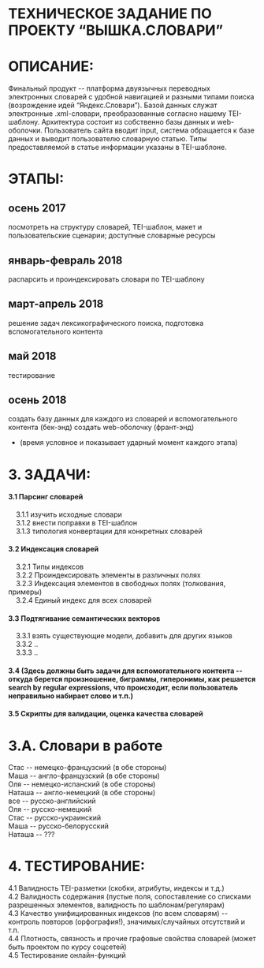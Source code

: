 # ТЕХНИЧЕСКОЕ ЗАДАНИЕ ПО ПРОЕКТУ “ВЫШКА.СЛОВАРИ”
 
# ОПИСАНИЕ:
Финальный продукт -- платформа двуязычных переводных электронных словарей с удобной навигацией и разными типами поиска (возрождение идей “Яндекс.Словари”). Базой данных служат электронные .xml-словари, преобразованные согласно нашему TEI-шаблону. Архитектура состоит из собственно базы данных и web-оболочки. Пользователь сайта вводит input, система обращается к базе данных и выводит пользователю словарную статью. Типы предоставляемой в статье информации указаны в TEI-шаблоне.


# ЭТАПЫ: 
## осень 2017
посмотреть на структуру словарей, TEI-шаблон, макет и пользовательские сценарии; доступные словарные ресурсы
## январь-февраль 2018
распарсить и проиндексировать словари по TEI-шаблону
## март-апрель 2018
решение задач лексикографического поиска, подготовка вспомогательного контента  
## май 2018
тестирование
## осень 2018
создать базу данных для каждого из словарей и вспомогательного контента (бек-энд)
создать web-оболочку (франт-энд)

* (время условное и показывает ударный момент каждого этапа)

# 3. ЗАДАЧИ: 
#### 3.1 Парсинг словарей <br />
&nbsp;&nbsp;&nbsp;&nbsp;3.1.1 изучить исходные словари <br />
&nbsp;&nbsp;&nbsp;&nbsp;3.1.2 внести поправки в TEI-шаблон <br />
&nbsp;&nbsp;&nbsp;&nbsp;3.1.3 типология конвертации для конкретных словарей <br />
#### 3.2 Индексация словарей <br />
&nbsp;&nbsp;&nbsp;&nbsp;3.2.1 Типы индексов <br />
&nbsp;&nbsp;&nbsp;&nbsp;3.2.2 Проиндексировать элементы в различных полях <br />
&nbsp;&nbsp;&nbsp;&nbsp;3.2.3 Индексация элементов в свободных полях (толкования, примеры) <br />
&nbsp;&nbsp;&nbsp;&nbsp;3.2.4 Единый индекс для всех словарей <br />
#### 3.3 Подтягивание семантических векторов <br />
&nbsp;&nbsp;&nbsp;&nbsp;3.3.1 взять существующие модели, добавить для других языков <br />
&nbsp;&nbsp;&nbsp;&nbsp;3.3.2 .. <br />
&nbsp;&nbsp;&nbsp;&nbsp;3.3.3 .. <br />
#### 3.4 (Здесь должны быть задачи для вспомогательного контента -- откуда берется произношение, биграммы, гиперонимы, как решается search by regular expressions,  что происходит, если пользователь неправильно набирает слово и т.п.) <br />
#### 3.5 Скрипты для валидации, оценка качества словарей  <br />

# 3.А. Словари в работе
Стас -- немецко-французский (в обе стороны) <br />
Маша -- англо-французский (в обе стороны) <br />
Оля -- немецко-испанский (в обе стороны) <br />
Наташа -- англо-немецкий (в обе стороны) <br />
все -- русско-английский  <br />
Оля -- русско-немецкий  <br />
Стас -- русско-украинский <br />
Маша -- русско-белорусский <br />
Наташа -- ??? <br />

# 4. ТЕСТИРОВАНИЕ: 
4.1 Валидность TEI-разметки (скобки, атрибуты, индексы и т.д.) <br />
4.2 Валидность содержания (пустые поля, сопоставление со списками разрешенных элементов, валидность по шаблонам/регулярам) <br />
4.3 Качество унифицированных индексов (по всем словарям) -- контроль повторов (орфография!), значимых/случайных отсутствий и т.п. <br />
4.4 Плотность, связность и прочие графовые свойства словарей (может быть проектом по курсу соцсетей) <br />
4.5 Тестирование онлайн-функций <br />

